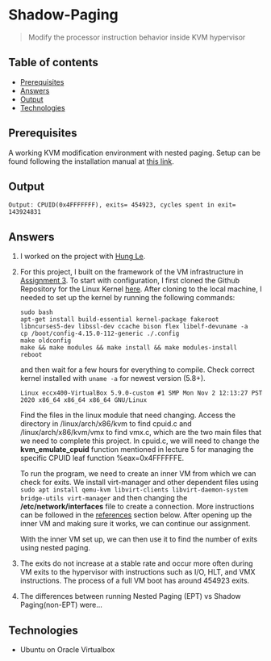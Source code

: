 # Shadow-Paging

> Modify the processor instruction behavior inside KVM hypervisor

## Table of contents
* [Prerequisites](#prerequisites)
* [Answers](#answers)
* [Output](#output)
* [Technologies](#technologies)

## Prerequisites

A working KVM modification environment with nested paging. Setup can be found following the installation manual at [this link](https://github.com/eccx400/Virtualization-Technologies/tree/master/Instrumentation_via_Hypercall).


## Output

```
Output: CPUID(0x4FFFFFFF), exits= 454923, cycles spent in exit= 143924831
```

## Answers

1. I worked on the project with [Hung Le](https://github.com/HungVLe).

2. For this project, I built on the framework of the VM infrastructure in [Assignment 3](https://github.com/eccx400/Virtualization-Technologies/tree/master/Instrumentation_via_Hypercall). To start with configuration, I first cloned the Github Repository for the Linux Kernel [here](https://github.com/torvalds/linux). After cloning to the local machine, I needed to set up the kernel by running the following commands:

    ```
    sudo bash
    apt-get install build-essential kernel-package fakeroot libncurses5-dev libssl-dev ccache bison flex libelf-devuname -a
    cp /boot/config-4.15.0-112-generic ./.config
    make oldconfig
    make && make modules && make install && make modules-install
    reboot
    ```
    and then wait for a few hours for everything to compile. Check correct kernel installed with `uname -a` for newest version (5.8+).
    
    ```
    Linux eccx400-VirtualBox 5.9.0-custom #1 SMP Mon Nov 2 12:13:27 PST 2020 x86_64 x86_64 x86_64 GNU/Linux
    ```
    
    Find the files in the linux module that need changing. Access the directory in /linux/arch/x86/kvm to find cpuid.c and /linux/arch/x86/kvm/vmx to find vmx.c, which are the two main files that we need to complete this project. In cpuid.c, we will need to change the <b>kvm_emulate_cpuid</b> function mentioned in lecture 5 for managing the specific CPUID leaf function %eax=0x4FFFFFFE. 
    
    To run the program, we need to create an inner VM from which we can check for exits. We install virt-manager and other dependent files using `sudo apt install qemu-kvm libvirt-clients libvirt-daemon-system bridge-utils virt-manager` and then changing the <b>/etc/network/interfaces</b> file to create a connection. More instructions can be followed in the [references](#references) section below. After opening up the inner VM and making sure it works, we can continue our assignment.
    
    With the inner VM set up, we can then use it to find the number of exits using nested paging. 
    
3. The exits do not increase at a stable rate and occur more often during VM exits to the hypervisor with instructions such as I/O, HLT, and VMX instructions.
The process of a full VM boot has around 454923 exits.

4. The differences between running Nested Paging (EPT) vs Shadow Paging(non-EPT) were...

## Technologies
* Ubuntu on Oracle Virtualbox
